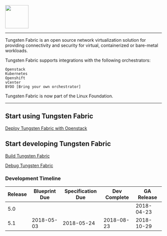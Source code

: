 <img src="https://github.com/tungstenfabric/website/raw/master/TungstenFabric_Gradient_RGB-03.png" height="75">

----

Tungsten Fabric is an open source network virtualization solution for
providing connectivity and security for virtual, containerized or 
bare-metal workloads.

Tungsten Fabric supports integrations with the following orchestrators:
```
Openstack
Kubernetes
Openshift
vCenter
BYOO [Bring your own orchestrator]
```

Tungsten Fabric is now part of the Linux Foundation.


---

## Start using Tungsten Fabric
[Deploy Tungsten Fabric with Openstack]


## Start developing Tungsten Fabric
[Build Tungsten Fabric]

[Debug Tungsten Fabric]

### Development Timeline

| Release | Blueprint Due | Specification Due | Dev Complete | GA Release |
| ------- | ------------- | ----------------- | ------------ | ---------- |
|   5.0   |               |                   |              | 2018-04-23 |
|   5.1   |  2018-05-03   |     2018-05-24    |  2018-08-23  | 2018-10-29 |

[(LFN)]: https://www.linuxfoundation.org/projects/networking/
[Deploy Tungsten Fabric with Openstack]: https://github.com/Juniper/contrail-ansible-deployer/wiki/Contrail-with-Kolla-Ocata
[Build Tungsten Fabric]: https://github.com/Juniper/contrail-dev-env
[Debug Tungsten Fabric]: https://github.com/Juniper/contrail-ansible-deployer/wiki/Debugging-contrail-code-in-contrail-microservices

